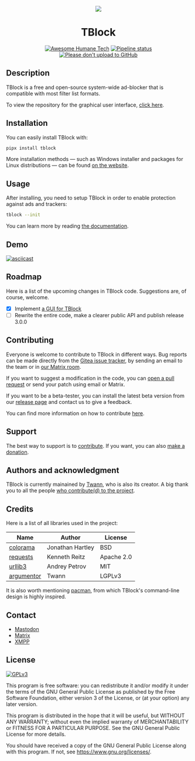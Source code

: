 <p align="center">
<img align="center" src="https://codeberg.org/tblock/tblock-gui/raw/commit/2456e9651103baef81f3a6c25cce97bf9d0252ee/assets/banner.png">
</p>
<p align="center">
<h1 align="center">TBlock</h1>
</p>
<p align="center">
<a href="https://github.com/humanetech-community/awesome-humane-tech"><img src="https://codeberg.org/tblock/tblock/raw/branch/main/extra/icons/humane-tech-badge.svg" alt="Awesome Humane Tech"></a>
<a href="https://framagit.org/twann/tblock/-/pipelines"><img src="https://framagit.org/twann/tblock/badges/main/pipeline.svg" alt="Pipeline status"></a>
<a href="https://nogithub.codeberg.page"><img src="https://nogithub.codeberg.page/badge.svg" alt="Please don't upload to GitHub"></a>
</p>

## Description

TBlock is a free and open-source system-wide ad-blocker that is compatible with most filter list formats.

To view the repository for the graphical user interface, [click here](https://codeberg.org/tblock/tblock-gui).

## Installation

You can easily install TBlock with:

```sh
pipx install tblock
```

More installation methods — such as Windows installer and packages for Linux distributions — can be found [on the website](https://tblock.codeberg.page/install).

## Usage

After installing, you need to setup TBlock in order to enable protection against ads and trackers:

```sh
tblock --init
```

You can learn more by reading [the documentation](https://docs.tblock.me/).

## Demo

[![asciicast](https://asciinema.org/a/589465.svg)](https://asciinema.org/a/589465)

## Roadmap

Here is a list of the upcoming changes in TBlock code. Suggestions are, of course, welcome.

- [x] Implement [a GUI for TBlock](https://codeberg.org/tblock/tblock-gui)
- [ ] Rewrite the entire code, make a clearer public API and publish release 3.0.0

## Contributing

Everyone is welcome to contribute to TBlock in different ways. Bug reports can be made directly from the [Gitea issue tracker](https://codeberg.org/tblock/tblock/issues), by sending an email to the team or in [our Matrix room](https://matrix.to/#/#tblock:envs.net). 

If you want to suggest a modification in the code, you can [open a pull request](https://codeberg.org/tblock/tblock/pulls) or send your patch using email or Matrix.

If you want to be a beta-tester, you can install the latest beta version from our [release page](https://codeberg.org/tblock/tblock/releases) and contact us to give a feedback.

You can find more information on how to contribute [here](https://codeberg.org/tblock/tblock/src/branch/main/CONTRIBUTING.md).

## Support

The best way to support is to [contribute](#contributing). If you want, you can also [make a donation](https://tblock.me/donate).

## Authors and acknowledgment

TBlock is currently mainained by [Twann](https://codeberg.org/twann), who is also its creator.
A big thank you to all the people [who contribute(d) to the project](https://codeberg.org/tblock/tblock/src/branch/main/CONTRIBUTORS.md).

## Credits

Here is a list of all libraries used in the project:

| Name | Author | License |
| --- | --- | --- |
| [colorama](https://github.com/tartley/colorama) | Jonathan Hartley | BSD |
| [requests](https://requests.readthedocs.io/) | Kenneth Reitz | Apache 2.0 |
| [urllib3](https://urllib3.readthedocs.io/) | Andrey Petrov | MIT |
| [argumentor](https://codeberg.org/twann/python-argumentor) | Twann | LGPLv3 |

It is also worth mentioning [pacman](https://archlinux.org/pacman/), from which TBlock's command-line design is highly inspired.

## Contact

- [Mastodon](https://fosstodon.org/@tblock)
- [Matrix](https://matrix.to/#/#tblock:matrix.org)
- [XMPP](xmpp:tblockproject@chat.disroot.org?join)

## License

[![GPLv3](https://www.gnu.org/graphics/gplv3-with-text-136x68.png)](https://www.gnu.org/licenses/gpl-3.0)

This program is free software: you can redistribute it and/or modify
it under the terms of the GNU General Public License as published by
the Free Software Foundation, either version 3 of the License, or
(at your option) any later version.

This program is distributed in the hope that it will be useful,
but WITHOUT ANY WARRANTY; without even the implied warranty of
MERCHANTABILITY or FITNESS FOR A PARTICULAR PURPOSE.  See the
GNU General Public License for more details.

You should have received a copy of the GNU General Public License
along with this program.  If not, see <https://www.gnu.org/licenses/>.
